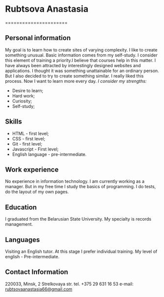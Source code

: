 # Rubtsova Anastasia 
======================

## Personal information 
My goal is to learn how to create sites of varying complexity. I like to create something unusual.
Basic information comes from my self-study. I consider this element of training a priority.I believe that courses help in this matter.
I have always been attracted by interestingly designed websites and applications. I thought it was something unattainable for an ordinary person. 
But I also decided to try to create something similar. I really liked this process. Now I want to learn more every day.
 _I consider my strengths:_
* Desire to learn;
* Hard work;
* Curiosity;
* Self-study;

## Skills
* HTML - first level;
* CSS - first level;
* Git - first level;
* Javascript - First level;
* English language - pre-intermediate.

## Work experience
No experience in information technology. I am currently working as a manager. 
But in my free time I study the basics of programming. I do tests, do the layout of my own pages.

## Education
I graduated from the Belarusian State University. My specialty is records management.

## Languages
Visiting an English tutor. At this stage I prefer individual training.
My level of english - Pre-intermediate.

## Contact Information
220033, Minsk, 2 Strelkovaya str.
tel. +375 29 631 16 53
e-mail: rubtsovaanastasia66@gmail.com



